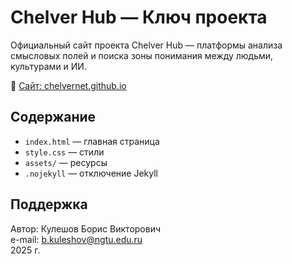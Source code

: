 # Chelver Hub — Ключ проекта

Официальный сайт проекта Chelver Hub — платформы анализа смысловых полей и поиска зоны понимания между людьми, культурами и ИИ.

🔗 [Сайт: chelvernet.github.io](https://chelvernet.github.io)

## Содержание
- `index.html` — главная страница
- `style.css` — стили
- `assets/` — ресурсы
- `.nojekyll` — отключение Jekyll

## Поддержка
Автор: Кулешов Борис Викторович  
e-mail: b.kuleshov@ngtu.edu.ru  
2025 г.